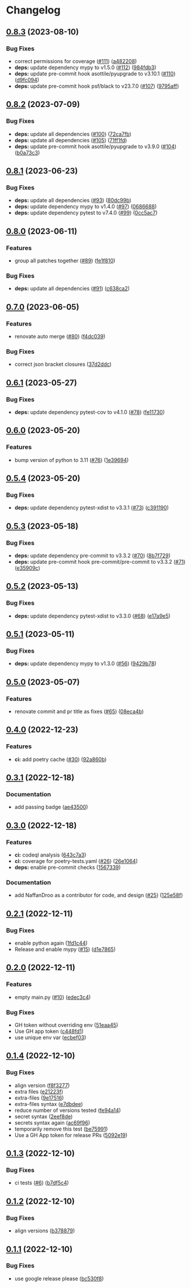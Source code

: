 # Changelog

## [0.8.3](https://github.com/tidiness/tidy-python/compare/v0.8.2...v0.8.3) (2023-08-10)


### Bug Fixes

* correct permissions for coverage ([#111](https://github.com/tidiness/tidy-python/issues/111)) ([a482208](https://github.com/tidiness/tidy-python/commit/a48220839e453db1dc0a0b89da3c4d4e8770a738))
* **deps:** update dependency mypy to v1.5.0 ([#112](https://github.com/tidiness/tidy-python/issues/112)) ([984fdb3](https://github.com/tidiness/tidy-python/commit/984fdb3842e54c11944f181447b7ebda9478eee4))
* **deps:** update pre-commit hook asottile/pyupgrade to v3.10.1 ([#110](https://github.com/tidiness/tidy-python/issues/110)) ([d9fc094](https://github.com/tidiness/tidy-python/commit/d9fc09407eb807d513fb984ab60211a996ca8a96))
* **deps:** update pre-commit hook psf/black to v23.7.0 ([#107](https://github.com/tidiness/tidy-python/issues/107)) ([9795aff](https://github.com/tidiness/tidy-python/commit/9795aff3c0d842d246dcc5862afac0723b8e23e0))

## [0.8.2](https://github.com/tidiness/tidy-python/compare/v0.8.1...v0.8.2) (2023-07-09)


### Bug Fixes

* **deps:** update all dependencies ([#100](https://github.com/tidiness/tidy-python/issues/100)) ([72ca7fb](https://github.com/tidiness/tidy-python/commit/72ca7fb5563be50321377da248b9b35e8966f19c))
* **deps:** update all dependencies ([#105](https://github.com/tidiness/tidy-python/issues/105)) ([71ff1fd](https://github.com/tidiness/tidy-python/commit/71ff1fdfef19775e874dd1d94d2f0e784a854967))
* **deps:** update pre-commit hook asottile/pyupgrade to v3.9.0 ([#104](https://github.com/tidiness/tidy-python/issues/104)) ([b0a73c3](https://github.com/tidiness/tidy-python/commit/b0a73c363944e1f3aa33caf75dbbbcd68ad45dad))

## [0.8.1](https://github.com/tidiness/tidy-python/compare/v0.8.0...v0.8.1) (2023-06-23)


### Bug Fixes

* **deps:** update all dependencies ([#93](https://github.com/tidiness/tidy-python/issues/93)) ([80dc99b](https://github.com/tidiness/tidy-python/commit/80dc99b0e8299a106071254ca7cc37672c711971))
* **deps:** update dependency mypy to v1.4.0 ([#97](https://github.com/tidiness/tidy-python/issues/97)) ([0686688](https://github.com/tidiness/tidy-python/commit/0686688d2611f0dc9ac12e139cb427bb1072858c))
* **deps:** update dependency pytest to v7.4.0 ([#99](https://github.com/tidiness/tidy-python/issues/99)) ([0cc5ac7](https://github.com/tidiness/tidy-python/commit/0cc5ac79d2f1c32e054662c07d66f1d2d8916b8e))

## [0.8.0](https://github.com/tidiness/tidy-python/compare/v0.7.0...v0.8.0) (2023-06-11)


### Features

* group all patches together ([#89](https://github.com/tidiness/tidy-python/issues/89)) ([fe1f810](https://github.com/tidiness/tidy-python/commit/fe1f8106a4596a91fa0814afb88f4e6f1d057ea0))


### Bug Fixes

* **deps:** update all dependencies ([#91](https://github.com/tidiness/tidy-python/issues/91)) ([c638ca2](https://github.com/tidiness/tidy-python/commit/c638ca26b3365fbba5f09f20ce3c565bc430ecc2))

## [0.7.0](https://github.com/tidiness/tidy-python/compare/v0.6.1...v0.7.0) (2023-06-05)


### Features

* renovate auto merge ([#80](https://github.com/tidiness/tidy-python/issues/80)) ([f4dc039](https://github.com/tidiness/tidy-python/commit/f4dc039c3882f12b50e1374b33b8937c60e35e52))


### Bug Fixes

* correct json bracket closures ([37d2ddc](https://github.com/tidiness/tidy-python/commit/37d2ddcf25d0f63d3cd16fb1922b071b157900a8))

## [0.6.1](https://github.com/NaffanDroo/tidy-python/compare/v0.6.0...v0.6.1) (2023-05-27)


### Bug Fixes

* **deps:** update dependency pytest-cov to v4.1.0 ([#78](https://github.com/NaffanDroo/tidy-python/issues/78)) ([fe11730](https://github.com/NaffanDroo/tidy-python/commit/fe117307738182b104c73c1aa662c878ee65b51f))

## [0.6.0](https://github.com/NaffanDroo/tidy-python/compare/v0.5.4...v0.6.0) (2023-05-20)


### Features

* bump version of python to 3.11 ([#76](https://github.com/NaffanDroo/tidy-python/issues/76)) ([1e39694](https://github.com/NaffanDroo/tidy-python/commit/1e3969405a1debf866ecd34d975c933b7004fa04))

## [0.5.4](https://github.com/NaffanDroo/tidy-python/compare/v0.5.3...v0.5.4) (2023-05-20)


### Bug Fixes

* **deps:** update dependency pytest-xdist to v3.3.1 ([#73](https://github.com/NaffanDroo/tidy-python/issues/73)) ([c391190](https://github.com/NaffanDroo/tidy-python/commit/c391190a0bd01562815c494d2e4fb6208f2fbe0a))

## [0.5.3](https://github.com/NaffanDroo/tidy-python/compare/v0.5.2...v0.5.3) (2023-05-18)


### Bug Fixes

* **deps:** update dependency pre-commit to v3.3.2 ([#70](https://github.com/NaffanDroo/tidy-python/issues/70)) ([8b7f729](https://github.com/NaffanDroo/tidy-python/commit/8b7f7291d54035c9068cf6d404ae23eefcc43d47))
* **deps:** update pre-commit hook pre-commit/pre-commit to v3.3.2 ([#71](https://github.com/NaffanDroo/tidy-python/issues/71)) ([e35909c](https://github.com/NaffanDroo/tidy-python/commit/e35909c00e2877a3c4f16f6796411a8affbe9fc2))

## [0.5.2](https://github.com/NaffanDroo/tidy-python/compare/v0.5.1...v0.5.2) (2023-05-13)


### Bug Fixes

* **deps:** update dependency pytest-xdist to v3.3.0 ([#68](https://github.com/NaffanDroo/tidy-python/issues/68)) ([e17a9e5](https://github.com/NaffanDroo/tidy-python/commit/e17a9e5a08404f416ca4fa21ed98c23a7003dfce))

## [0.5.1](https://github.com/NaffanDroo/tidy-python/compare/v0.5.0...v0.5.1) (2023-05-11)


### Bug Fixes

* **deps:** update dependency mypy to v1.3.0 ([#56](https://github.com/NaffanDroo/tidy-python/issues/56)) ([9429b78](https://github.com/NaffanDroo/tidy-python/commit/9429b78f559b522085d349bdcea788f87a713bbe))

## [0.5.0](https://github.com/NaffanDroo/tidy-python/compare/v0.4.0...v0.5.0) (2023-05-07)


### Features

* renovate commit and pr title as fixes ([#65](https://github.com/NaffanDroo/tidy-python/issues/65)) ([08eca4b](https://github.com/NaffanDroo/tidy-python/commit/08eca4b71fae36d4bf9e409f689e72b0e883c5ac))

## [0.4.0](https://github.com/NaffanDroo/tidy-python/compare/v0.3.1...v0.4.0) (2022-12-23)


### Features

* **ci:** add poetry cache ([#30](https://github.com/NaffanDroo/tidy-python/issues/30)) ([92a860b](https://github.com/NaffanDroo/tidy-python/commit/92a860bba2f9c2803b6020507c091c1731936ec1))

## [0.3.1](https://github.com/NaffanDroo/tidy-python/compare/v0.3.0...v0.3.1) (2022-12-18)


### Documentation

* add passing badge ([ae43500](https://github.com/NaffanDroo/tidy-python/commit/ae43500176ef8b217806c362dbe5646bffb48f17))

## [0.3.0](https://github.com/NaffanDroo/tidy-python/compare/v0.2.1...v0.3.0) (2022-12-18)


### Features

* **ci:** codeql analysis ([643c7a3](https://github.com/NaffanDroo/tidy-python/commit/643c7a3cd3e15ae369657e5ed3303a9602d2d448))
* **ci:** coverage for poetry-tests.yaml ([#26](https://github.com/NaffanDroo/tidy-python/issues/26)) ([26e1064](https://github.com/NaffanDroo/tidy-python/commit/26e1064cf2ec0203fafa962cf87e13a2e7bed897))
* **deps:** enable pre-commit checks ([1567339](https://github.com/NaffanDroo/tidy-python/commit/1567339a69a3a06dd898a4dc4d1894ce7865167a))


### Documentation

* add NaffanDroo as a contributor for code, and design ([#25](https://github.com/NaffanDroo/tidy-python/issues/25)) ([125e58f](https://github.com/NaffanDroo/tidy-python/commit/125e58f63463de315816ed25630547921d341195))

## [0.2.1](https://github.com/NaffanDroo/tidy-python/compare/v0.2.0...v0.2.1) (2022-12-11)


### Bug Fixes

* enable python again ([1fd1c44](https://github.com/NaffanDroo/tidy-python/commit/1fd1c44f0aff2bcfd4b515d6df555feccfe2025f))
* Release and enable mypy ([#15](https://github.com/NaffanDroo/tidy-python/issues/15)) ([d1e7865](https://github.com/NaffanDroo/tidy-python/commit/d1e7865c73fcfcf4db6ac1448c7fa4330c2850d6))

## [0.2.0](https://github.com/NaffanDroo/tidy-python/compare/v0.1.4...v0.2.0) (2022-12-11)


### Features

* empty main.py ([#10](https://github.com/NaffanDroo/tidy-python/issues/10)) ([edec3c4](https://github.com/NaffanDroo/tidy-python/commit/edec3c421d3069410d2ae06ba4e47714ec675203))


### Bug Fixes

* GH token without overriding env ([51eaa45](https://github.com/NaffanDroo/tidy-python/commit/51eaa4532f6d2ca0f819a2266f50ef86a5d08941))
* Use GH app token ([c448fd1](https://github.com/NaffanDroo/tidy-python/commit/c448fd19c2b520d031854b66fe7cb7ef86d6033b))
* use unique env var ([ecbef03](https://github.com/NaffanDroo/tidy-python/commit/ecbef036e5f819c6bb3008fece0c7ebb8eda3e41))

## [0.1.4](https://github.com/NaffanDroo/tidy-python/compare/v0.1.3...v0.1.4) (2022-12-10)


### Bug Fixes

* align version ([f8f3277](https://github.com/NaffanDroo/tidy-python/commit/f8f327714d0b0a3222ad845d8efece8976311180))
* extra files ([e21223f](https://github.com/NaffanDroo/tidy-python/commit/e21223f4e2c8ae5565716f3a237ba61db6ee551c))
* extra-files ([9e17516](https://github.com/NaffanDroo/tidy-python/commit/9e175161e56deb66dc3a381740947d0acfaa6751))
* extra-files syntax ([e7dbdee](https://github.com/NaffanDroo/tidy-python/commit/e7dbdee92fcaa7fb557f5a499de7ad143ee6247c))
* reduce number of versions tested ([fe94a14](https://github.com/NaffanDroo/tidy-python/commit/fe94a14bb8ff12e14a588846808b999b3a829e4c))
* secret syntax ([2eef8de](https://github.com/NaffanDroo/tidy-python/commit/2eef8de848c52415c1d79a7e264ca0dab9deef27))
* secrets syntax again ([ac69f96](https://github.com/NaffanDroo/tidy-python/commit/ac69f9697c42247f4858ac2b25c2252f42c46d5a))
* temporarily remove this test ([be75991](https://github.com/NaffanDroo/tidy-python/commit/be7599102d4c4fc76bceeea0c8062d687041afe5))
* Use a GH App token for release PRs ([5092e19](https://github.com/NaffanDroo/tidy-python/commit/5092e19fd99bf29a3c78ac5038aa812dba1487de))

## [0.1.3](https://github.com/NaffanDroo/tidy-python/compare/v0.1.2...v0.1.3) (2022-12-10)


### Bug Fixes

* ci tests ([#6](https://github.com/NaffanDroo/tidy-python/issues/6)) ([b7df5c4](https://github.com/NaffanDroo/tidy-python/commit/b7df5c4cea164f1845b455f32db4b6accb521202))

## [0.1.2](https://github.com/NaffanDroo/tidy-python/compare/v0.1.1...v0.1.2) (2022-12-10)


### Bug Fixes

* align versions ([b378879](https://github.com/NaffanDroo/tidy-python/commit/b378879a8cc1c2ef71f9b6083aea9f521e269ef2))

## [0.1.1](https://github.com/NaffanDroo/tidy-python/compare/0.1.0...v0.1.1) (2022-12-10)


### Bug Fixes

* use google release please ([bc530f8](https://github.com/NaffanDroo/tidy-python/commit/bc530f86006c301e729067393cd8ca50d57eadc9))

